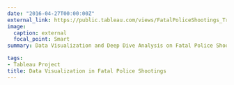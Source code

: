 ```yaml
---
date: "2016-04-27T00:00:00Z"
external_link: https://public.tableau.com/views/FatalPoliceShootings_TrangNgo/Story?:language=en-US&:display_count=n&:origin=viz_share_linkhttps://public.tableau.com/en-us/gallery/human-resources-dashboard?tab=viz-of-the-day&type=viz-of-the-day
image:
  caption: external
  focal_point: Smart
summary: Data Visualization and Deep Dive Analysis on Fatal Police Shootings from 2015 to 2020 by Tableau

tags:
- Tableau Project
title: Data Visualization in Fatal Police Shootings
---
```

